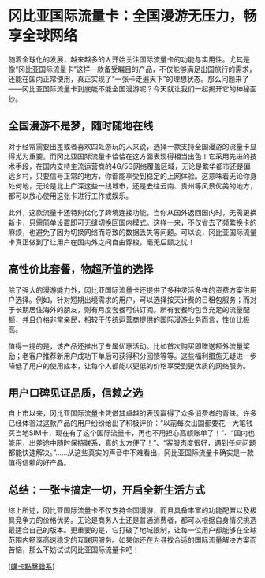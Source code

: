# 冈比亚国际流量卡：全国漫游无压力，畅享全球网络

随着全球化的发展，越来越多的人开始关注国际流量卡的功能与实用性。尤其是像“冈比亚国际流量卡”这样一款备受瞩目的产品，不仅能够满足出国旅行的需求，还能在国内正常使用，真正实现了“一张卡走遍天下”的理想状态。那么问题来了——冈比亚国际流量卡到底能不能全国漫游呢？今天就让我们一起揭开它的神秘面纱。

## 全国漫游不是梦，随时随地在线

对于经常需要出差或者喜欢四处游玩的人来说，选择一款支持全国漫游的流量卡显得尤为重要。而冈比亚国际流量卡恰恰在这方面表现得相当出色！它采用先进的技术手段，在国内支持主流运营商的4G/5G网络覆盖区域，无论是繁华都市还是偏远乡村，只要信号正常的地方，你都能享受到稳定的上网体验。这意味着无论你身处何地，无论是北上广深这些一线城市，还是去往云南、贵州等风景优美的地方，都可以放心使用这张卡进行工作或娱乐。

此外，这款流量卡还特别优化了跨境连接功能，当你从国外返回国内时，无需更换新卡，只需简单设置即可无缝切换回国内模式。这样一来，不仅省去了频繁换卡的麻烦，也避免了因为切换网络而导致的数据丢失等问题。可以说，冈比亚国际流量卡真正做到了让用户在国内外之间自由穿梭，毫无后顾之忧！

## 高性价比套餐，物超所值的选择

除了强大的漫游能力外，冈比亚国际流量卡还提供了多种灵活多样的资费方案供用户选择。例如，针对短期出境需求的用户，可以选择按天计费的日租包服务；而对于长期居住海外的朋友，则有月度套餐可供订阅。所有套餐均包含充足的流量配额，并且价格非常亲民，相较于传统运营商提供的国际漫游业务而言，性价比极高。

值得一提的是，该产品还推出了专属优惠活动。比如首次购买即赠送额外流量奖励；老客户推荐新用户成功下单后可获得积分回馈等等。这些福利措施无疑进一步降低了用户的使用成本，让每个人都能以更低的价格享受到更优质的网络服务。

## 用户口碑见证品质，信赖之选

自上市以来，冈比亚国际流量卡凭借其卓越的表现赢得了众多消费者的青睐。许多已经体验过这款产品的用户纷纷给出了积极评价：“以前每次出国都要花一大笔钱买当地SIM卡，现在有了这个国际流量卡，再也不用担心高额账单了！”、“国内也能用，出差途中随时保持联系，真的太方便了！”、“客服态度很好，遇到任何问题都能快速解决。”……从这些真实的声音中不难看出，冈比亚国际流量卡确实是一款值得信赖的好产品。

## 总结：一张卡搞定一切，开启全新生活方式

综上所述，冈比亚国际流量卡不仅支持全国漫游，而且具备丰富的功能配置以及极具竞争力的价格优势。无论是商务人士还是普通消费者，都可以根据自身情况挑选最适合自己的版本。更重要的是，它打破了地域限制，让每一位用户都能够在全球范围内畅享高速稳定的互联网服务。如果你还在为寻找合适的国际流量解决方案而苦恼，那么不妨试试冈比亚国际流量卡吧！

[[購卡點擊聯系](https://t.me/s/esim1088)]